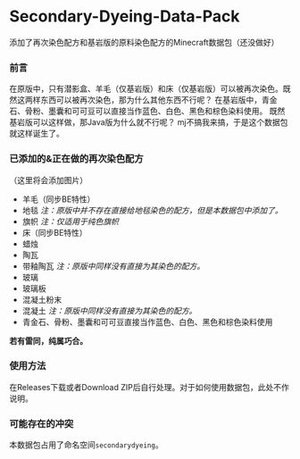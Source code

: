# Secondary-Dyeing-Data-Pack
添加了再次染色配方和基岩版的原料染色配方的Minecraft数据包（还没做好）
### 前言
在原版中，只有潜影盒、羊毛（仅基岩版）和床（仅基岩版）可以被再次染色。既然这两样东西可以被再次染色，那为什么其他东西不行呢？
在基岩版中，青金石、骨粉、墨囊和可可豆可以直接当作蓝色、白色、黑色和棕色染料使用。 既然基岩版可以这样做，那Java版为什么就不行呢？
mj不搞我来搞，于是这个数据包就这样诞生了。
### 已添加的&正在做的再次染色配方
（这里将会添加图片）
- 羊毛（同步BE特性）
- 地毯  *注：原版中并不存在直接给地毯染色的配方，但是本数据包中添加了。*
- 旗帜  *注：仅适用于纯色旗帜*
- 床（同步BE特性）
- 蜡烛
- 陶瓦
- 带釉陶瓦  *注：原版中同样没有直接为其染色的配方。*
- 玻璃
- 玻璃板
- 混凝土粉末
- 混凝土  *注：原版中同样没有直接为其染色的配方。*
- 青金石、骨粉、墨囊和可可豆直接当作蓝色、白色、黑色和棕色染料使用

**若有雷同，纯属巧合。**
### 使用方法
在Releases下载或者Download ZIP后自行处理。对于如何使用数据包，此处不作说明。
### 可能存在的冲突
本数据包占用了命名空间`secondarydyeing`。

